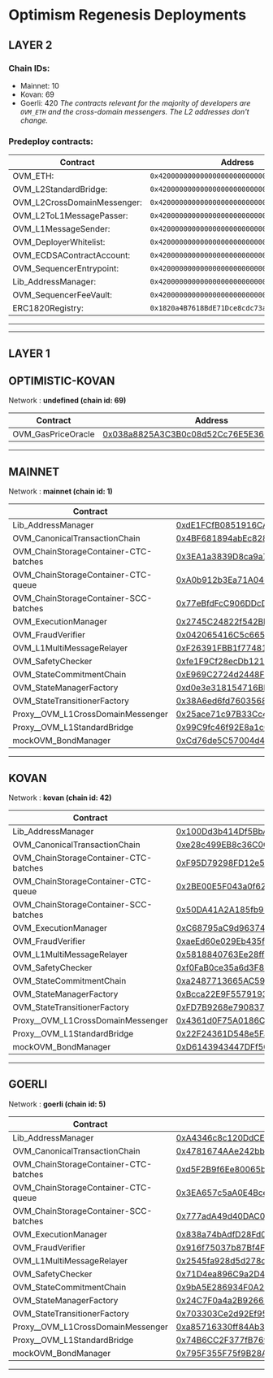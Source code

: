 # Optimism Regenesis Deployments
## LAYER 2

### Chain IDs:
- Mainnet: 10
- Kovan: 69
- Goerli: 420
*The contracts relevant for the majority of developers are `OVM_ETH` and the cross-domain messengers. The L2 addresses don't change.*

### Predeploy contracts:
| Contract                    | Address                                      |
| --------------------------- | -------------------------------------------- |
| OVM_ETH:                    | `0x4200000000000000000000000000000000000006` |
| OVM_L2StandardBridge:       | `0x4200000000000000000000000000000000000010` |
| OVM_L2CrossDomainMessenger: | `0x4200000000000000000000000000000000000007` |
| OVM_L2ToL1MessagePasser:    | `0x4200000000000000000000000000000000000000` |
| OVM_L1MessageSender:        | `0x4200000000000000000000000000000000000001` |
| OVM_DeployerWhitelist:      | `0x4200000000000000000000000000000000000002` |
| OVM_ECDSAContractAccount:   | `0x4200000000000000000000000000000000000003` |
| OVM_SequencerEntrypoint:    | `0x4200000000000000000000000000000000000005` |
| Lib_AddressManager:         | `0x4200000000000000000000000000000000000008` |
| OVM_SequencerFeeVault:      | `0x4200000000000000000000000000000000000011` |
| ERC1820Registry:            | `0x1820a4B7618BdE71Dce8cdc73aAB6C95905faD24` |

---
---

## LAYER 1

## OPTIMISTIC-KOVAN

Network : __undefined (chain id: 69)__

| Contract           | Address                                                                                                                         |
| ------------------ | ------------------------------------------------------------------------------------------------------------------------------- |
| OVM_GasPriceOracle | [0x038a8825A3C3B0c08d52Cc76E5E361953Cf6Dc76](https://undefined.etherscan.io/address/0x038a8825A3C3B0c08d52Cc76E5E361953Cf6Dc76) |
<!--
Implementation addresses. DO NOT use these addresses directly.
Use their proxied counterparts seen above.

-->
---
## MAINNET

Network : __mainnet (chain id: 1)__

| Contract                              | Address                                                                                                               |
| ------------------------------------- | --------------------------------------------------------------------------------------------------------------------- |
| Lib_AddressManager                    | [0xdE1FCfB0851916CA5101820A69b13a4E276bd81F](https://etherscan.io/address/0xdE1FCfB0851916CA5101820A69b13a4E276bd81F) |
| OVM_CanonicalTransactionChain         | [0x4BF681894abEc828B212C906082B444Ceb2f6cf6](https://etherscan.io/address/0x4BF681894abEc828B212C906082B444Ceb2f6cf6) |
| OVM_ChainStorageContainer-CTC-batches | [0x3EA1a3839D8ca9a7ff3c567a9F36f4C4DbECc3eE](https://etherscan.io/address/0x3EA1a3839D8ca9a7ff3c567a9F36f4C4DbECc3eE) |
| OVM_ChainStorageContainer-CTC-queue   | [0xA0b912b3Ea71A04065Ff82d3936D518ED6E38039](https://etherscan.io/address/0xA0b912b3Ea71A04065Ff82d3936D518ED6E38039) |
| OVM_ChainStorageContainer-SCC-batches | [0x77eBfdFcC906DDcDa0C42B866f26A8D5A2bb0572](https://etherscan.io/address/0x77eBfdFcC906DDcDa0C42B866f26A8D5A2bb0572) |
| OVM_ExecutionManager                  | [0x2745C24822f542BbfFB41c6cB20EdF766b5619f5](https://etherscan.io/address/0x2745C24822f542BbfFB41c6cB20EdF766b5619f5) |
| OVM_FraudVerifier                     | [0x042065416C5c665dc196076745326Af3Cd840D15](https://etherscan.io/address/0x042065416C5c665dc196076745326Af3Cd840D15) |
| OVM_L1MultiMessageRelayer             | [0xF26391FBB1f77481f80a7d646AC08ba3817eA891](https://etherscan.io/address/0xF26391FBB1f77481f80a7d646AC08ba3817eA891) |
| OVM_SafetyChecker                     | [0xfe1F9Cf28ecDb12110aa8086e6FD343EA06035cC](https://etherscan.io/address/0xfe1F9Cf28ecDb12110aa8086e6FD343EA06035cC) |
| OVM_StateCommitmentChain              | [0xE969C2724d2448F1d1A6189d3e2aA1F37d5998c1](https://etherscan.io/address/0xE969C2724d2448F1d1A6189d3e2aA1F37d5998c1) |
| OVM_StateManagerFactory               | [0xd0e3e318154716BD9d007E1E6B021Eab246ff98d](https://etherscan.io/address/0xd0e3e318154716BD9d007E1E6B021Eab246ff98d) |
| OVM_StateTransitionerFactory          | [0x38A6ed6fd76035684caDef38cF49a2FffA782B67](https://etherscan.io/address/0x38A6ed6fd76035684caDef38cF49a2FffA782B67) |
| Proxy__OVM_L1CrossDomainMessenger     | [0x25ace71c97B33Cc4729CF772ae268934F7ab5fA1](https://etherscan.io/address/0x25ace71c97B33Cc4729CF772ae268934F7ab5fA1) |
| Proxy__OVM_L1StandardBridge           | [0x99C9fc46f92E8a1c0deC1b1747d010903E884bE1](https://etherscan.io/address/0x99C9fc46f92E8a1c0deC1b1747d010903E884bE1) |
| mockOVM_BondManager                   | [0xCd76de5C57004d47d0216ec7dAbd3c72D8c49057](https://etherscan.io/address/0xCd76de5C57004d47d0216ec7dAbd3c72D8c49057) |
<!--
Implementation addresses. DO NOT use these addresses directly.
Use their proxied counterparts seen above.

OVM_L1CrossDomainMessenger:
 - 0x16393737D09d2722AD13DcA3cA8C3DB957699F1D
 - https://etherscan.io/address/0x16393737D09d2722AD13DcA3cA8C3DB957699F1D

OVM_L1ETHGateway:
 - 0x40c9067ec8087EcF101FC10d2673636955b81A32
 - https://etherscan.io/address/0x40c9067ec8087EcF101FC10d2673636955b81A32
-->
---
## KOVAN

Network : __kovan (chain id: 42)__

| Contract                              | Address                                                                                                                     |
| ------------------------------------- | --------------------------------------------------------------------------------------------------------------------------- |
| Lib_AddressManager                    | [0x100Dd3b414Df5BbA2B542864fF94aF8024aFdf3a](https://kovan.etherscan.io/address/0x100Dd3b414Df5BbA2B542864fF94aF8024aFdf3a) |
| OVM_CanonicalTransactionChain         | [0xe28c499EB8c36C0C18d1bdCdC47a51585698cb93](https://kovan.etherscan.io/address/0xe28c499EB8c36C0C18d1bdCdC47a51585698cb93) |
| OVM_ChainStorageContainer-CTC-batches | [0xF95D79298FD12e5ED778CCf717aA30f638b060E1](https://kovan.etherscan.io/address/0xF95D79298FD12e5ED778CCf717aA30f638b060E1) |
| OVM_ChainStorageContainer-CTC-queue   | [0x2BE00E5F043a0f62c3e4d775F3235E28A0239395](https://kovan.etherscan.io/address/0x2BE00E5F043a0f62c3e4d775F3235E28A0239395) |
| OVM_ChainStorageContainer-SCC-batches | [0x50DA41A2A185fb917aecEFfa1CB4534dC5C264b4](https://kovan.etherscan.io/address/0x50DA41A2A185fb917aecEFfa1CB4534dC5C264b4) |
| OVM_ExecutionManager                  | [0xC68795aC9d96374eaE746DAcC1334ba54798e17D](https://kovan.etherscan.io/address/0xC68795aC9d96374eaE746DAcC1334ba54798e17D) |
| OVM_FraudVerifier                     | [0xaeEd60e029Eb435f960d78C355786060589738B3](https://kovan.etherscan.io/address/0xaeEd60e029Eb435f960d78C355786060589738B3) |
| OVM_L1MultiMessageRelayer             | [0x5818840763Ee28ff0A3E3e8CB9eDeDd07Fb1Cd3f](https://kovan.etherscan.io/address/0x5818840763Ee28ff0A3E3e8CB9eDeDd07Fb1Cd3f) |
| OVM_SafetyChecker                     | [0xf0FaB0ce35a6d3F82b0B42f09A2734065908dB6a](https://kovan.etherscan.io/address/0xf0FaB0ce35a6d3F82b0B42f09A2734065908dB6a) |
| OVM_StateCommitmentChain              | [0xa2487713665AC596b0b3E4881417f276834473d2](https://kovan.etherscan.io/address/0xa2487713665AC596b0b3E4881417f276834473d2) |
| OVM_StateManagerFactory               | [0xBcca22E9F5579193E27dD39aD821A03778C44EFA](https://kovan.etherscan.io/address/0xBcca22E9F5579193E27dD39aD821A03778C44EFA) |
| OVM_StateTransitionerFactory          | [0xFD7B9268e790837d393Fd371Ddeb42FE5EC45B54](https://kovan.etherscan.io/address/0xFD7B9268e790837d393Fd371Ddeb42FE5EC45B54) |
| Proxy__OVM_L1CrossDomainMessenger     | [0x4361d0F75A0186C05f971c566dC6bEa5957483fD](https://kovan.etherscan.io/address/0x4361d0F75A0186C05f971c566dC6bEa5957483fD) |
| Proxy__OVM_L1StandardBridge           | [0x22F24361D548e5FaAfb36d1437839f080363982B](https://kovan.etherscan.io/address/0x22F24361D548e5FaAfb36d1437839f080363982B) |
| mockOVM_BondManager                   | [0xD6143943447DFf503d948Fba3D8af3d4Df28f45c](https://kovan.etherscan.io/address/0xD6143943447DFf503d948Fba3D8af3d4Df28f45c) |
<!--
Implementation addresses. DO NOT use these addresses directly.
Use their proxied counterparts seen above.

OVM_L1CrossDomainMessenger:
 - 0xa172330C2E6Ec2bF04662Bb9b67ae857910b7f7f
 - https://kovan.etherscan.io/address/0xa172330C2E6Ec2bF04662Bb9b67ae857910b7f7f)
OVM_L1StandardBridge:
 - 0x8293ab0dc701a1387031a13786276f1baa3fcd4e
 - https://kovan.etherscan.io/address/0x8293ab0dc701a1387031a13786276f1baa3fcd4e)
-->
---
## GOERLI

Network : __goerli (chain id: 5)__

| Contract                              | Address                                                                                                                      |
| ------------------------------------- | ---------------------------------------------------------------------------------------------------------------------------- |
| Lib_AddressManager                    | [0xA4346c8c120DdCE2c5447e68790625F10Bb4d47A](https://goerli.etherscan.io/address/0xA4346c8c120DdCE2c5447e68790625F10Bb4d47A) |
| OVM_CanonicalTransactionChain         | [0x4781674AAe242bbDf6C58b81Cf4F06F1534cd37d](https://goerli.etherscan.io/address/0x4781674AAe242bbDf6C58b81Cf4F06F1534cd37d) |
| OVM_ChainStorageContainer-CTC-batches | [0xd5F2B9f6Ee80065b2Ce18bF1e629c5aC1C98c7F6](https://goerli.etherscan.io/address/0xd5F2B9f6Ee80065b2Ce18bF1e629c5aC1C98c7F6) |
| OVM_ChainStorageContainer-CTC-queue   | [0x3EA657c5aA0E4Bce1D8919dC7f248724d7B0987a](https://goerli.etherscan.io/address/0x3EA657c5aA0E4Bce1D8919dC7f248724d7B0987a) |
| OVM_ChainStorageContainer-SCC-batches | [0x777adA49d40DAC02AE5b4FdC292feDf9066435A3](https://goerli.etherscan.io/address/0x777adA49d40DAC02AE5b4FdC292feDf9066435A3) |
| OVM_ExecutionManager                  | [0x838a74bAdfD28Fd0e32E4A88BddDa502D56ae7F7](https://goerli.etherscan.io/address/0x838a74bAdfD28Fd0e32E4A88BddDa502D56ae7F7) |
| OVM_FraudVerifier                     | [0x916f75037b87Bf4Fe0Dc7719815bd972F0618669](https://goerli.etherscan.io/address/0x916f75037b87Bf4Fe0Dc7719815bd972F0618669) |
| OVM_L1MultiMessageRelayer             | [0x2545fa928d5d278cA75Fd47306e4a89096ff6403](https://goerli.etherscan.io/address/0x2545fa928d5d278cA75Fd47306e4a89096ff6403) |
| OVM_SafetyChecker                     | [0x71D4ea896C9a2D4a973CC5c7E347B6707691ECa0](https://goerli.etherscan.io/address/0x71D4ea896C9a2D4a973CC5c7E347B6707691ECa0) |
| OVM_StateCommitmentChain              | [0x9bA5E286934F0A29fb2f8421f60d3eE8A853447C](https://goerli.etherscan.io/address/0x9bA5E286934F0A29fb2f8421f60d3eE8A853447C) |
| OVM_StateManagerFactory               | [0x24C7F0a4a2B926613B31c4cDDA4c0f90c0772f2b](https://goerli.etherscan.io/address/0x24C7F0a4a2B926613B31c4cDDA4c0f90c0772f2b) |
| OVM_StateTransitionerFactory          | [0x703303Ce2d92Ef95F17a622E3d538390251165E8](https://goerli.etherscan.io/address/0x703303Ce2d92Ef95F17a622E3d538390251165E8) |
| Proxy__OVM_L1CrossDomainMessenger     | [0xa85716330ff84Ab312D5B43F3BfDcC7E650fd88A](https://goerli.etherscan.io/address/0xa85716330ff84Ab312D5B43F3BfDcC7E650fd88A) |
| Proxy__OVM_L1StandardBridge           | [0x74B6CC2F377fB769cEd6c697bC4C58a9c342E424](https://goerli.etherscan.io/address/0x74B6CC2F377fB769cEd6c697bC4C58a9c342E424) |
| mockOVM_BondManager                   | [0x795F355F75f9B28AEC6cC6A887704191e630065b](https://goerli.etherscan.io/address/0x795F355F75f9B28AEC6cC6A887704191e630065b) |
<!--
Implementation addresses. DO NOT use these addresses directly.
Use their proxied counterparts seen above.

OVM_L1CrossDomainMessenger:
 - 0x3B1D4DE5F7Fe8487980Ee7608BE302dC60a9caE9
 - https://goerli.etherscan.io/address/0x3B1D4DE5F7Fe8487980Ee7608BE302dC60a9caE9)
-->
---

